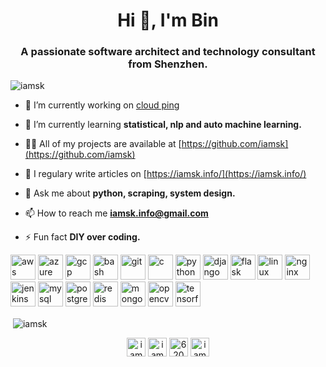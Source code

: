<h1 align="center">Hi 👋, I'm Bin</h1>
<h3 align="center">A passionate software architect and technology consultant from Shenzhen.</h3>

<p align="left"> <img src="https://komarev.com/ghpvc/?username=iamsk" alt="iamsk" /> </p>

- 🔭 I’m currently working on [cloud ping](https://github.com/bastionhost/cloudping)

- 🌱 I’m currently learning **statistical, nlp and auto machine learning.**

- 👨‍💻 All of my projects are available at [https://github.com/iamsk](https://github.com/iamsk)

- 📝 I regulary write articles on [https://iamsk.info/](https://iamsk.info/)

- 💬 Ask me about **python, scraping, system design.**

- 📫 How to reach me **iamsk.info@gmail.com**

- ⚡ Fun fact **DIY over coding.**

<p align="left">
<img src="https://devicons.github.io/devicon/devicon.git/icons/amazonwebservices/amazonwebservices-original-wordmark.svg" alt="aws" width="40" height="40"/> 
<img src="https://www.vectorlogo.zone/logos/microsoft_azure/microsoft_azure-icon.svg" alt="azure" width="40" height="40"/> 
<img src="https://www.vectorlogo.zone/logos/google_cloud/google_cloud-icon.svg" alt="gcp" width="40" height="40"/> 
<img src="https://www.vectorlogo.zone/logos/gnu_bash/gnu_bash-icon.svg" alt="bash" width="40" height="40"/> 
<img src="https://www.vectorlogo.zone/logos/git-scm/git-scm-icon.svg" alt="git" width="40" height="40"/> 
<img src="https://devicons.github.io/devicon/devicon.git/icons/c/c-original.svg" alt="c" width="40" height="40"/> 
<img src="https://devicons.github.io/devicon/devicon.git/icons/python/python-original.svg" alt="python" width="40" height="40"/> 
<img src="https://devicons.github.io/devicon/devicon.git/icons/django/django-original.svg" alt="django" width="40" height="40"/> 
<img src="https://www.vectorlogo.zone/logos/pocoo_flask/pocoo_flask-icon.svg" alt="flask" width="40" height="40"/> 
<img src="https://devicons.github.io/devicon/devicon.git/icons/linux/linux-original.svg" alt="linux" width="40" height="40"/> 
<img src="https://devicons.github.io/devicon/devicon.git/icons/nginx/nginx-original.svg" alt="nginx" width="40" height="40"/> 
<img src="https://www.vectorlogo.zone/logos/jenkins/jenkins-icon.svg" alt="jenkins" width="40" height="40"/> 
<img src="https://devicons.github.io/devicon/devicon.git/icons/mysql/mysql-original-wordmark.svg" alt="mysql" width="40" height="40"/> 
<img src="https://devicons.github.io/devicon/devicon.git/icons/postgresql/postgresql-original-wordmark.svg" alt="postgresql" width="40" height="40"/> 
<img src="https://devicons.github.io/devicon/devicon.git/icons/redis/redis-original-wordmark.svg" alt="redis" width="40" height="40"/> 
<img src="https://devicons.github.io/devicon/devicon.git/icons/mongodb/mongodb-original-wordmark.svg" alt="mongodb" width="40" height="40"/> 
<img src="https://www.vectorlogo.zone/logos/opencv/opencv-icon.svg" alt="opencv" width="40" height="40"/> 
<img src="https://www.vectorlogo.zone/logos/tensorflow/tensorflow-icon.svg" alt="tensorflow" width="40" height="40"/></p><p>&nbsp;<img align="center" src="https://github-readme-stats.vercel.app/api?username=iamsk&show_icons=true" alt="iamsk" /></p>

<p align="center">
<a href="https://twitter.com/iamsk7" target="blank"><img align="center" src="https://cdn.jsdelivr.net/npm/simple-icons@3.0.1/icons/twitter.svg" alt="iamsk7" height="30" width="30" /></a>
<a href="https://linkedin.com/in/iamsk7" target="blank"><img align="center" src="https://cdn.jsdelivr.net/npm/simple-icons@3.0.1/icons/linkedin.svg" alt="iamsk7" height="30" width="30" /></a>
<a href="https://stackoverflow.com/users/620953" target="blank"><img align="center" src="https://cdn.jsdelivr.net/npm/simple-icons@3.0.1/icons/stackoverflow.svg" alt="620953" height="30" width="30" /></a>
<a href="https://kaggle.com/iamsk7" target="blank"><img align="center" src="https://cdn.jsdelivr.net/npm/simple-icons@3.0.1/icons/kaggle.svg" alt="iamsk7" height="30" width="30" /></a>
</p>

